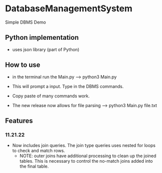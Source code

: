 # DatabaseManagementSystem
Simple DBMS Demo

## Python implementation
- uses json library (part of Python)

## How to use
- in the terminal run the Main.py --> python3 Main.py
- This will prompt a input. Type in the DBMS commands.
- Copy paste of many commands work.

- The new release now allows for file parsing --> python3 Main.py file.txt

## Features
### 11.21.22
- Now includes join queries. The join type queries uses nested for loops to check and match rows.
    - NOTE: outer joins have additional processing to clean up the joined tables. This is necessary to control the no-match joins added into the final table.